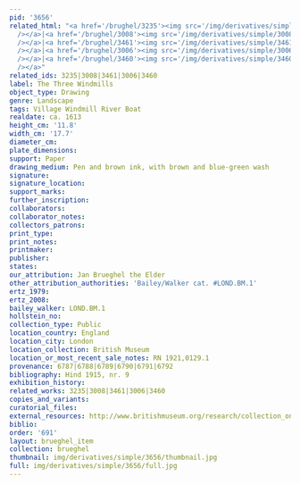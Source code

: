```yaml
---
pid: '3656'
related_html: "<a href='/brughel/3235'><img src='/img/derivatives/simple/3235/thumbnail.jpg'
  /></a>|<a href='/brughel/3008'><img src='/img/derivatives/simple/3008/thumbnail.jpg'
  /></a>|<a href='/brughel/3461'><img src='/img/derivatives/simple/3461/thumbnail.jpg'
  /></a>|<a href='/brughel/3006'><img src='/img/derivatives/simple/3006/thumbnail.jpg'
  /></a>|<a href='/brughel/3460'><img src='/img/derivatives/simple/3460/thumbnail.jpg'
  /></a>"
related_ids: 3235|3008|3461|3006|3460
label: The Three Windmills
object_type: Drawing
genre: Landscape
tags: Village Windmill River Boat
realdate: ca. 1613
height_cm: '11.8'
width_cm: '17.7'
diameter_cm: 
plate_dimensions: 
support: Paper
drawing_medium: Pen and brown ink, with brown and blue-green wash
signature: 
signature_location: 
support_marks: 
further_inscription: 
collaborators: 
collaborator_notes: 
collectors_patrons: 
print_type: 
print_notes: 
printmaker: 
publisher: 
states: 
our_attribution: Jan Brueghel the Elder
other_attribution_authorities: 'Bailey/Walker cat. #LOND.BM.1'
ertz_1979: 
ertz_2008: 
bailey_walker: LOND.BM.1
hollstein_no: 
collection_type: Public
location_country: England
location_city: London
location_collection: British Museum
location_or_most_recent_sale_notes: RN 1921,0129.1
provenance: 6787|6788|6789|6790|6791|6792
bibliography: Hind 1915, nr. 9
exhibition_history: 
related_works: 3235|3008|3461|3006|3460
copies_and_variants: 
curatorial_files: 
external_resources: http://www.britishmuseum.org/research/collection_online/collection_object_details.aspx?objectId=712244&partId=1&searchText=three%20windmills%20brueghel&page=1
biblio: 
order: '691'
layout: brueghel_item
collection: brueghel
thumbnail: img/derivatives/simple/3656/thumbnail.jpg
full: img/derivatives/simple/3656/full.jpg
---
```

